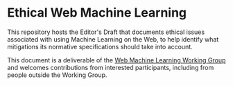 # Ethical Web Machine Learning

This repository hosts the Editor's Draft that documents ethical issues associated with using Machine Learning on the Web, to help identify what mitigations its normative specifications should take into account.

This document is a deliverable of the [Web Machine Learning Working Group](https://www.w3.org/groups/wg/webmachinelearning) and welcomes contributions from interested participants, including from people outside the Working Group.